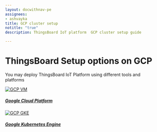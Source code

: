 ```yaml
---
layout: docwithnav-pe
assignees:
- ashvayka
title: GCP cluster setup
notitle: "true"
description: ThingsBoard IoT platform  GCP cluster setup guide

---
```


<div class="installation-options">
    <div class="install-options-header">
       <div class="install-options-hero">
          <div class="container">
            <div class="install-options-hero-content">
                <h1>ThingsBoard Setup options on GCP</h1>
                <div class="install-options-description">
                    <p>
                        You may deploy ThingsBoard IoT Platform using different tools and platforms
                    </p>
                </div>
            </div>
            <div class="deployment-container one-line-deployment-container">
                <div class="deployment-div">
                    <div class="container">
                        <div class="deployment-section deployment-on-premise active" id="onPremise">
                           <div class="deployment-cards">
                                <div class="deployment-cards-container">
                                   <div class="deployment-card-block text">
                                       <a href="/thingsboard-learning/docs/user-guide/install/pe/gcp-marketplace/">
                                           <span>
                                               <div class="deployment-logo">
                                                   <img width="" src="/images/install/cloud/gcp-vm.svg" title="Self-hosted setup using GCP VM instance" alt="GCP VM">
                                                   <h5 class="title">Google Cloud Platform</h5>
                                               </div>
                                           </span>
                                       </a>
                                   </div>
                                    <div class="deployment-card-block text">
                                        <a href="/thingsboard-learning/docs/user-guide/install/pe/cluster/gcp-gke-setup/">
                                            <span>
                                                <div class="deployment-logo">
                                                    <img width="" src="/images/install/cloud/gke.jpeg" title="Cluster setup with Google Kubernetes Engine" alt="GCP GKE">
                                                    <h5 class="title">Google Kubernetes Engine</h5>
                                                </div>
                                            </span>
                                        </a>
                                    </div>
                              </div>
                            </div>
                        </div>
                    </div>
                </div>
            </div>
          </div>
       </div>
    </div>
</div>
